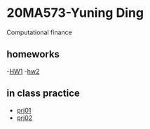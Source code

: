 # 20MA573-Yuning Ding
Computational finance
## homeworks
-[HW1](HW/HW1_grid_escape.ipynb)
-[hw2](hw/hw2.ipynb)

## in class practice
- [prj01](src/prj01.ipynb)
- [prj02](src/prj02.ipynb)
